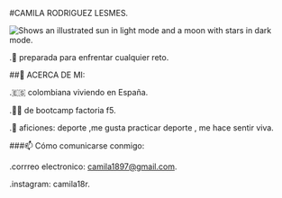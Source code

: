 #CAMILA RODRIGUEZ LESMES.

<picture>
  <source media="(prefers-color-scheme: dark)" srcset="https://user-images.githubusercontent.com/25423296/163456776-7f95b81a-f1ed-45f7-b7ab-8fa810d529fa.png">
  <source media="(prefers-color-scheme: light)" srcset="https://user-images.githubusercontent.com/25423296/163456779-a8556205-d0a5-45e2-ac17-42d089e3c3f8.png">
  <img alt="Shows an illustrated sun in light mode and a moon with stars in dark mode." src="https://user-images.githubusercontent.com/25423296/163456779-a8556205-d0a5-45e2-ac17-42d089e3c3f8.png">
</picture>

.🧠 preparada para enfrentar cualquier reto.

##🚀 ACERCA DE MI:

.🇪🇸 colombiana viviendo en España.


.👩‍🎓 de bootcamp factoria f5. 

.💞 aficiones: deporte ,me gusta practicar deporte , me hace sentir viva.

###📫 Cómo comunicarse conmigo:

.corrreo electronico: camila1897@gmail.com.

.instagram: camila18r.
